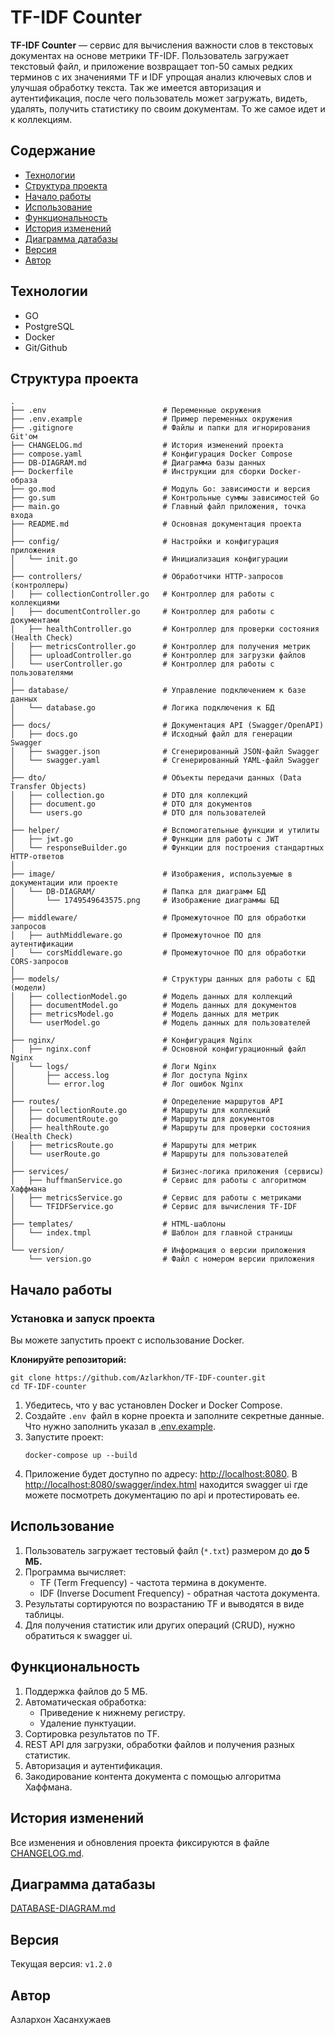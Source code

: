 # TF-IDF Counter

**TF-IDF Counter** — сервис для вычисления важности слов в текстовых документах на основе метрики TF-IDF. Пользователь загружает текстовый файл, и приложение возвращает топ-50 самых редких терминов с их значениями TF и IDF упрощая анализ ключевых слов и улучшая обработку текста. Так же имеется авторизация и аутентификация, после чего пользователь может загружать, видеть, удалять, получить статистику по своим документам. То же самое идет и к коллекциям.

## Содержание

* [Технологии](#технологии)
* [Структура проекта](#структура-проекта)
* [Начало работы](#начало-работы)
* [Использование](#использование)
* [Функциональность](#функциональность)
* [История изменений](#история-изменений)
* [Диаграмма датабазы](#диаграмма-датабазы)
* [Версия](#версия)
* [Автор](#автор)

## Технологии

* GO
* PostgreSQL
* Docker
* Git/Github

## Структура проекта

```text
.
├── .env                          # Переменные окружения
├── .env.example                  # Пример переменных окружения
├── .gitignore                    # Файлы и папки для игнорирования Git'ом
├── CHANGELOG.md                  # История изменений проекта
├── compose.yaml                  # Конфигурация Docker Compose
├── DB-DIAGRAM.md                 # Диаграмма базы данных
├── Dockerfile                    # Инструкции для сборки Docker-образа
├── go.mod                        # Модуль Go: зависимости и версия
├── go.sum                        # Контрольные суммы зависимостей Go
├── main.go                       # Главный файл приложения, точка входа
├── README.md                     # Основная документация проекта
│
├── config/                       # Настройки и конфигурация приложения
│   └── init.go                   # Инициализация конфигурации
│
├── controllers/                  # Обработчики HTTP-запросов (контроллеры)
│   ├── collectionController.go   # Контроллер для работы с коллекциями
│   ├── documentController.go     # Контроллер для работы с документами
│   ├── healthController.go       # Контроллер для проверки состояния (Health Check)
│   ├── metricsController.go      # Контроллер для получения метрик
│   ├── uploadController.go       # Контроллер для загрузки файлов
│   └── userController.go         # Контроллер для работы с пользователями
│
├── database/                     # Управление подключением к базе данных
│   └── database.go               # Логика подключения к БД
│
├── docs/                         # Документация API (Swagger/OpenAPI)
│   ├── docs.go                   # Исходный файл для генерации Swagger
│   ├── swagger.json              # Сгенерированный JSON-файл Swagger
│   └── swagger.yaml              # Сгенерированный YAML-файл Swagger
│
├── dto/                          # Объекты передачи данных (Data Transfer Objects)
│   ├── collection.go             # DTO для коллекций
│   ├── document.go               # DTO для документов
│   └── users.go                  # DTO для пользователей
│
├── helper/                       # Вспомогательные функции и утилиты
│   ├── jwt.go                    # Функции для работы с JWT
│   └── responseBuilder.go        # Функции для построения стандартных HTTP-ответов
│
├── image/                        # Изображения, используемые в документации или проекте
│   └── DB-DIAGRAM/               # Папка для диаграмм БД
│       └── 1749549643575.png     # Изображение диаграммы БД
│
├── middleware/                   # Промежуточное ПО для обработки запросов
│   ├── authMiddleware.go         # Промежуточное ПО для аутентификации
│   └── corsMiddleware.go         # Промежуточное ПО для обработки CORS-запросов
│
├── models/                       # Структуры данных для работы с БД (модели)
│   ├── collectionModel.go        # Модель данных для коллекций
│   ├── documentModel.go          # Модель данных для документов
│   ├── metricsModel.go           # Модель данных для метрик
│   └── userModel.go              # Модель данных для пользователей
│
├── nginx/                        # Конфигурация Nginx
│   ├── nginx.conf                # Основной конфигурационный файл Nginx
│   └── logs/                     # Логи Nginx
│       ├── access.log            # Лог доступа Nginx
│       └── error.log             # Лог ошибок Nginx
│
├── routes/                       # Определение маршрутов API
│   ├── collectionRoute.go        # Маршруты для коллекций
│   ├── documentRoute.go          # Маршруты для документов
│   ├── healthRoute.go            # Маршруты для проверки состояния (Health Check)
│   ├── metricsRoute.go           # Маршруты для метрик
│   └── userRoute.go              # Маршруты для пользователей
│
├── services/                     # Бизнес-логика приложения (сервисы)
│   ├── huffmanService.go         # Сервис для работы с алгоритмом Хаффмана
│   ├── metricsService.go         # Сервис для работы с метриками
│   └── TFIDFService.go           # Сервис для вычисления TF-IDF
│
├── templates/                    # HTML-шаблоны
│   └── index.tmpl                # Шаблон для главной страницы
│
└── version/                      # Информация о версии приложения
    └── version.go                # Файл с номером версии приложения
```

## Начало работы

### Установка и запуск проекта

Вы можете запустить проект с использование Docker.

**Клонируйте репозиторий:**

```
git clone https://github.com/Azlarkhon/TF-IDF-counter.git
cd TF-IDF-counter
```

1. Убедитесь, что у вас установлен Docker и Docker Compose.
2. Создайте `.env `файл в корне проекта и заполните секретные данные. Что нужно заполнить указал в [.env.example](./.env.example).
3. Запустите проект:
   ```
   docker-compose up --build
   ```
4. Приложение будет доступно по адресу: [http://localhost:8080](http://localhost:8080). В [http://localhost:8080/swagger/index.html](http://localhost:8080/swagger/index.html) находится swagger ui где можете посмотреть документацию по api и протестировать ее.

## Использование

1. Пользователь загружает тестовый файл (`*.txt`) размером до **до 5 МБ.**
2. Программа вычисляет:
   - TF (Term Frequency) - частота термина в документе.
   - IDF (Inverse Document Frequency) - обратная частота документа.
3. Результаты сортируются по возрастанию TF и выводятся в виде таблицы.
4. Для получения статистик или других операций (CRUD), нужно обратиться к swagger ui.

## Функциональность

1. Поддержка файлов до 5 МБ.
2. Автоматическая обработка:
   - Приведение к нижнему регистру.
   - Удаление пунктуации.
3. Сортировка результатов по TF.
4. REST API для загрузки, обработки файлов и получения разных статистик.
5. Авторизация и аутентификация.
6. Закодирование контента документа с помощью алгоритма Хаффмана.

## История изменений

Все изменения и обновления проекта фиксируются в файле [CHANGELOG.md](./CHANGELOG.md).

## Диаграмма датабазы

[DATABASE-DIAGRAM.md](./DB-DIAGRAM.md)

## Версия

Текущая версия: `v1.2.0`

## Автор

Азлархон Хасанхужаев

